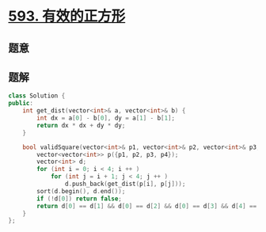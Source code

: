 #  [593. 有效的正方形](https://leetcode-cn.com/problems/valid-square/)

## 题意



## 题解



```c++
class Solution {
public:
    int get_dist(vector<int>& a, vector<int>& b) {
        int dx = a[0] - b[0], dy = a[1] - b[1];
        return dx * dx + dy * dy;
    }

    bool validSquare(vector<int>& p1, vector<int>& p2, vector<int>& p3, vector<int>& p4) {
        vector<vector<int>> p({p1, p2, p3, p4});
        vector<int> d;
        for (int i = 0; i < 4; i ++ )
            for (int j = i + 1; j < 4; j ++ )
                d.push_back(get_dist(p[i], p[j]));
        sort(d.begin(), d.end());
        if (!d[0]) return false;
        return d[0] == d[1] && d[0] == d[2] && d[0] == d[3] && d[4] == d[5];
    }
};
```



```python3

```

